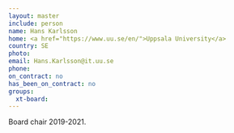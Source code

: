 ```yaml
---
layout: master
include: person
name: Hans Karlsson
home: <a href="https://www.uu.se/en/">Uppsala University</a>
country: SE
photo:
email: Hans.Karlsson@it.uu.se
phone:
on_contract: no
has_been_on_contract: no
groups:
  xt-board:
---
```

Board chair 2019-2021.